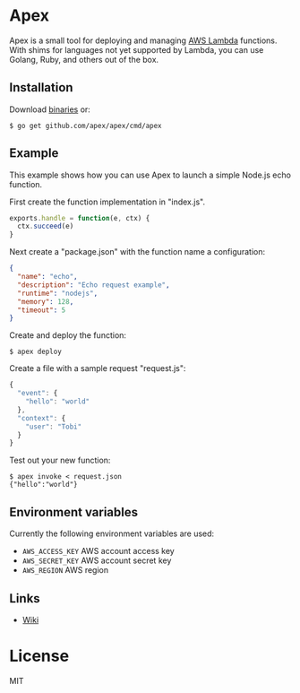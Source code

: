 
# Apex

Apex is a small tool for deploying and managing [AWS Lambda](https://aws.amazon.com/lambda/) functions. With shims for languages not yet supported by Lambda, you can use Golang, Ruby, and others out of the box.

## Installation

Download [binaries](https://github.com/apex/apex/releases) or:

```
$ go get github.com/apex/apex/cmd/apex
```

## Example

This example shows how you can use Apex to launch a simple Node.js echo function.

First create the function implementation in "index.js".

```js
exports.handle = function(e, ctx) {
  ctx.succeed(e)
}
```

Next create a "package.json" with the function name a configuration:

```json
{
  "name": "echo",
  "description": "Echo request example",
  "runtime": "nodejs",
  "memory": 128,
  "timeout": 5
}
```

Create and deploy the function:

```
$ apex deploy
```

Create a file with a sample request "request.js":

```js
{
  "event": {
    "hello": "world"
  },
  "context": {
    "user": "Tobi"
  }
}
```

Test out your new function:

```
$ apex invoke < request.json
{"hello":"world"}
```

## Environment variables

Currently the following environment variables are used:

- `AWS_ACCESS_KEY` AWS account access key
- `AWS_SECRET_KEY` AWS account secret key
- `AWS_REGION` AWS region

## Links

- [Wiki](https://github.com/apex/apex/wiki)

# License

MIT